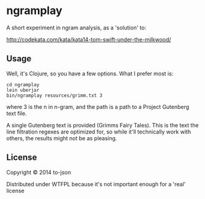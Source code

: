 # ngramplay

A short experiment in ngram analysis, as a 'solution' to:

http://codekata.com/kata/kata14-tom-swift-under-the-milkwood/

## Usage

Well, it's Clojure, so you have a few options. What I prefer most is:

```
cd ngramplay
lein uberjar
bin/ngramplay resources/grimm.txt 3
```

where 3 is the n in n-gram, and the path is a path to a Project Gutenberg
text file.

A single Gutenberg text is provided (Grimms Fairy Tales). This is the text
the line filtration regexes are optimized for, so while it'll technically
work with others, the results might not be as pleasing.

## License

Copyright © 2014 to-json

Distributed under WTFPL because it's not important enough for a 'real' license
